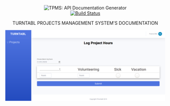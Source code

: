 <p align="center">
  <img src="https://avatars1.githubusercontent.com/u/21255133?s=200&v=4" alt="TPMS: API Documentation Generator" width="226">
  <br>
  <a href="https://travis-ci.org/turntabl/docs/"><img src="https://travis-ci.org/turntabl/docs.svg?branch=master" alt="Build Status"></a>
</p>

<p align="center">TURNTABL PROJECTS MANAGEMENT SYSTEM'S DOCUMENTATION</p>

<p align="center"><img src="./source/images/tpms.png" width=700 alt="Screenshot of Example Documentation created with Slate"></p>



